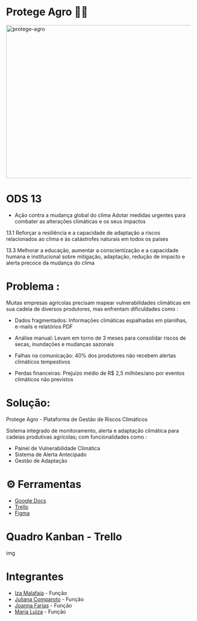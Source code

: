 # Protege Agro 👨‍🌾
<img width="1024" height="418" alt="protege-agro" src="https://github.com/user-attachments/assets/bd54c9c4-06ac-490a-a5bf-44e534e61832" />

# ODS 13
- Ação contra a mudança global do clima
Adotar medidas urgentes para combater as alterações climáticas e os seus impactos

13.1 Reforçar a resiliência e a capacidade de adaptação a riscos relacionados ao clima e às catástrofes naturais em todos os países

13.3 Melhorar a educação, aumentar a conscientização e a capacidade humana e institucional sobre mitigação, adaptação, redução de impacto e alerta precoce da mudança do clima

# Problema :

Muitas empresas agrícolas precisam mapear vulnerabilidades climáticas em sua cadeia de diversos produtores, mas enfrentam dificuldades como :

- Dados fragmentados: Informações climáticas espalhadas em planilhas, e-mails e relatórios PDF

- Análise manual: Levam em torno de 3 meses para consolidar riscos de secas, inundações e mudanças sazonais

- Falhas na comunicação: 40% dos produtores não recebem alertas climáticos tempestivos

- Perdas financeiras: Prejuízo médio de R$ 2,5 milhões/ano por eventos climáticos não previstos


# Solução:

Protege Agro - Plataforma de Gestão de Riscos Climáticos

Sistema integrado de monitoramento, alerta e adaptação climática para cadeias produtivas agrícolas; com funcionalidades como :

- Painel de Vulnerabilidade Climática
- Sistema de Alerta Antecipado
- Gestão de Adaptação

# ⚙ Ferramentas 
- [Google Docs](https://docs.google.com/document/d/1KDO9MxiYDKBnw9lnvS85uLl6mBt_EzVFnv6Unucp64M/edit?usp=sharing)
- [Trello](https://trello.com/invite/b/68d2ee91ba3756cc5398c14e/ATTI9f40d8985fac5ee74afa4ea9a23061b68BA59430/projeto)
- [Figma](link)

# Quadro Kanban - Trello

img

# Integrantes
- [Iza Malafaia](https://github.com/Iza-Malafaia) - Função
- [Juliana Comparoto](https://github.com/comparoto) - Função
- [Joanna Farias](https://github.com/Joanna-Farias) - Função
- [Maria Luiza](https://github.com/alumiria) - Função
